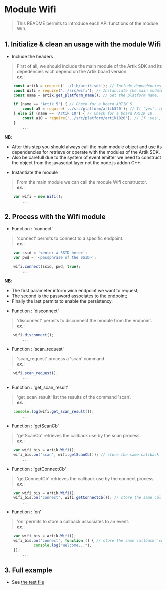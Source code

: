 # Module Wifi
   > This README permits to introduce each API functions of the module Wifi.

## 1. Initialize & clean an usage with the module Wifi
   * Include the headers
   > First of all, we should include the main module of the Artik SDK and its depedencies wich depend on the Artik board version.  
   > **_ex\._**:  

```javascript
	const artik = require('../lib/artik-sdk'); // Include dependencies of the Artik SDK.  
    const Wifi = require('../src/wifi'); // Instanciate the main module object.  
	const name = artik.get_platform_name(); // Get the platform name.

	if (name == 'Artik 5') { // Check for a board ARTIK 5.
		const a5 = require('../src/platform/artik520'); // If 'yes', then instantiate the platform depedencies.
	} else if (name == 'Artik 10') { // Check for a board ARTIK 10.
		const a10 = require('../src/platform/artik1020'); // If 'yes', then instantiate the platform depedencies.
	}
		...
```
 __NB__:  
   - After this step you should always call the main module object and use its dependencies for retrieve or operate with the modules of the Artik SDK.  
   - Also be carefull due to the system of event emitter we need to construct the object from the javascript layer not the node.js addon C++.
   
   * Instantiate the module
   > From the main module we can call the module Wifi constructor.  
   > **_ex\._**:  

```javascript
	var wifi = new Wifi();
		...
```

## 2. Process with the Wifi module
   * Function : 'connect'
   > 'connect' permits to connect to a specific endpoint.  
   > **_ex\._**:  

```javascript
	var ssid = '<enter a SSID here>';  
	var pwd = '<passphrase of the SSID>';  

	wifi.connect(ssid, pwd, true);  
		...
```
 __NB__:  
   - The first parameter inform wich endpoint we want to request;  
   - The second is the password associates to the endpoint;  
   - Finally the last permits to enable the persistency.  

   * Function : 'disconnect'
   > 'disconnect' permits to disconnect the module from the endpoint.  
   > **_ex\._**:  

```javascript
	wifi.disconnect();
		...
```

   * Function : 'scan_request'
   > 'scan_request' process a 'scan' command.  
   > **_ex\._**:  

```javascript
	wifi.scan_request();  
		...
```

   * Function : 'get_scan_result'
   > 'get_scan_result' list the results of the command 'scan'.  
   > **_ex\._**:  

```javascript
	console.log(wifi.get_scan_result());  
		...
```

   * Function : 'getScanCb'
   > 'getScanCb' retrieves the callback use by the scan process.  
   > **_ex\._**:  

```javascript
	var wifi_bis = artik.Wifi();
	wifi_bis.on('scan', wifi.getScanCb()); // store the same callback 'scan' into the second Wifi object.  
		...
```

   * Function : 'getConnectCb'
   > 'getConnectCb' retrieves the callback use by the connect process.  
   > **_ex\._**:  

```javascript
	var wifi_bis = artik.Wifi();
	wifi_bis.on('connect', wifi.getConnectCb()); // store the same callback 'connect' into the second Wifi object.  
		...
```

   * Function : 'on'
   > 'on' permits to store a callback associates to an event.  
   > **_ex\._**:  

```javascript
	var wifi_bis = artik.Wifi();
	wifi_bis.on('connect', function () { // store the same callback 'connect' into the second Wifi object.  
             console.log("Welcome...");
    });  
		...
```



## 3. Full example

   * See [the test file](/test/wifi-test.js)
